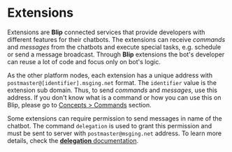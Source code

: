 # Extensions

Extensions are **Blip** connected services that provide developers with different features for their chatbots. The extensions can receive *commands* and *messages* from the chatbots and execute special tasks, e.g. schedule or send a message broadcast. Through **Blip** extensions the bot's developer can reuse a lot of code and focus only on bot's logic.

As the other platform nodes, each extension has a unique address with `postmaster@[identifier].msging.net` format. The `identifier` value is the extension sub domain. Thus, to send *commands* and *messages*, use this address. If you don't know what is a command or how you can use this on Blip, please go to [Concepts > Commands](#commands) section.

Some extensions can require permission to send messages in name of the chatbot. The command `delegation` is used to grant this permission and must be sent to server with `postmaster@msging.net` address. To learn more details, check the [**delegation** documentation](./#/docs/extensions/delegation).